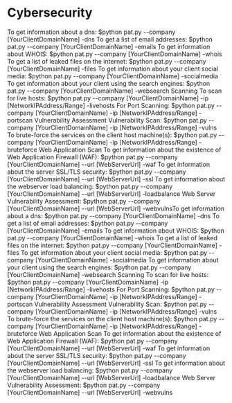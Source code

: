 # Cybersecurity
To get information about a dns:
$python pat.py --company [YourClientDomainName] -dns
To get a list of email addresses:
$python pat.py --company [YourClientDomainName] -emails
To get information about WHOIS:
$python pat.py --company [YourClientDomainName] -whois
To get a list of leaked files on the internet:
$python pat.py --company [YourClientDomainName] -files
To get information about your client social media:
$python pat.py --company [YourClientDomainName] -socialmedia
To get information about your client using the search engines:
$python pat.py --company [YourClientDomainName] -websearch
Scanning
To scan for live hosts:
$python pat.py --company [YourClientDomainName] -ip [NetworkIPAddress/Range] -livehosts
For Port Scanning:
$python pat.py --company [YourClientDomainName] -ip [NetworkIPAddress/Range] -portscan
Vulnerability Assessment
Vulnerability Scan:
$python pat.py --company [YourClientDomainName] -ip [NetworkIPAddress/Range] -vulns
To brute-force the services on the client host machine(s):
$python pat.py --company [YourClientDomainName] -ip [NetworkIPAddress/Range] -bruteforce
Web Application Scan
To get information about the existence of Web Application Firewall (WAF):
$python pat.py --company [YourClientDomainName] --url [WebServerUrl] -waf
To get information about the server SSL/TLS security:
$python pat.py --company [YourClientDomainName] --url [WebServerUrl] -ssl
To get information about the webserver load balancing:
$python pat.py --company [YourClientDomainName] --url [WebServerUrl] -loadbalance
Web Server Vulnerability Assessment:
$python pat.py --company [YourClientDomainName] --url [WebServerUrl] -webvulnsTo get information about a dns:
$python pat.py --company [YourClientDomainName] -dns
To get a list of email addresses:
$python pat.py --company [YourClientDomainName] -emails
To get information about WHOIS:
$python pat.py --company [YourClientDomainName] -whois
To get a list of leaked files on the internet:
$python pat.py --company [YourClientDomainName] -files
To get information about your client social media:
$python pat.py --company [YourClientDomainName] -socialmedia
To get information about your client using the search engines:
$python pat.py --company [YourClientDomainName] -websearch
Scanning
To scan for live hosts:
$python pat.py --company [YourClientDomainName] -ip [NetworkIPAddress/Range] -livehosts
For Port Scanning:
$python pat.py --company [YourClientDomainName] -ip [NetworkIPAddress/Range] -portscan
Vulnerability Assessment
Vulnerability Scan:
$python pat.py --company [YourClientDomainName] -ip [NetworkIPAddress/Range] -vulns
To brute-force the services on the client host machine(s):
$python pat.py --company [YourClientDomainName] -ip [NetworkIPAddress/Range] -bruteforce
Web Application Scan
To get information about the existence of Web Application Firewall (WAF):
$python pat.py --company [YourClientDomainName] --url [WebServerUrl] -waf
To get information about the server SSL/TLS security:
$python pat.py --company [YourClientDomainName] --url [WebServerUrl] -ssl
To get information about the webserver load balancing:
$python pat.py --company [YourClientDomainName] --url [WebServerUrl] -loadbalance
Web Server Vulnerability Assessment:
$python pat.py --company [YourClientDomainName] --url [WebServerUrl] -webvulns

